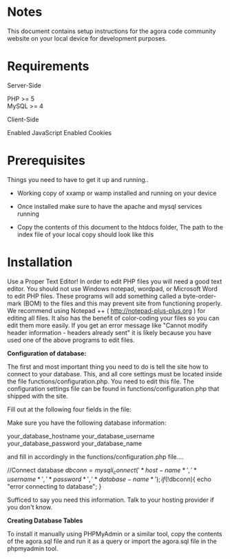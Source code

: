 Notes 
=========

This document contains setup instructions for the agora code community website on your local device for development purposes.

Requirements
=============

Server-Side      	    

PHP >= 5            
MySQL >= 4          

Client-Side

Enabled JavaScript
Enabled Cookies


Prerequisites 
=============

Things you need to have to get it up and running..

- Working copy of xxamp or wamp installed and running on your device

- Once installed make sure to have the apache and mysql services running

- Copy the contents of this document to the htdocs folder, The path to the index file of your local copy should look like this 
  

Installation
============

Use a Proper Text Editor!
In order to edit PHP files you will need a good text editor. You should not use Windows notepad, wordpad, or Microsoft Word to edit PHP files. These programs will add something called a byte-order-mark (BOM) to the files and this may prevent site from functioning properly. We recommend using Notepad ++ ( http://notepad-plus-plus.org ) for editing all files. It also has the benefit of color-coding your files so you can edit them more easily.
If you get an error message like "Cannot modify header information - headers already sent" it is likely because you have used one of the above programs to edit files.


**Configuration of database:**

The first and most important thing you need to do is tell the site how to connect to your database. This, and all core settings must be located inside the file functions/configuration.php. 
You need to edit this file. 
The configuration settings file can be found in functions/configuration.php that shipped with the site.

Fill out at the following four fields in the file:

Make sure you have the following database information:

your_database_hostname
your_database_username
your_database_password
your_database_name

and fill in accordingly in the functions/configuration.php file....

//Connect database
$dbconn = mysqli_connect('*host-name*','*username*','*password*','*database-name*');
if(!$dbconn){
    echo "error connecting to database";
}

Sufficed to say you need this information. Talk to your hosting provider if you don't know.

**Creating Database Tables**

To install it manually using PHPMyAdmin or a similar tool, copy the contents of the agora.sql file and run it as a query or import the agora.sql file in the phpmyadmin tool.

